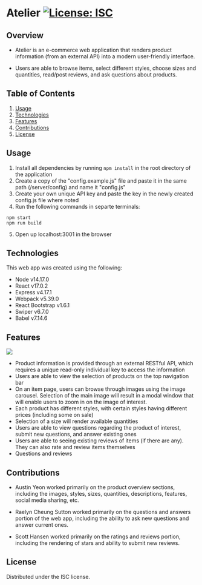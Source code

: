 # Atelier [![License: ISC](https://img.shields.io/badge/License-ISC-blue.svg)](https://opensource.org/licenses/ISC)

## Overview

- Atelier is an e-commerce web application that renders product information (from an external API) into a modern user-friendly interface.

- Users are able to browse items, select different styles, choose sizes and quantities, read/post reviews, and ask questions about products.

## Table of Contents

1. [Usage](#Usage)
1. [Technologies](#Technologies)
1. [Features](#Features)
1. [Contributions](#Contributions)
1. [License](#License)

## Usage

1. Install all dependencies by running `npm install` in the root directory of the application
2. Create a copy of the "config.example.js" file and paste it in the same path (/server/config) and name it "config.js"
3. Create your own unique API key and paste the key in the newly created config.js file where noted
4. Run the following commands in separte terminals:
```
npm start
npm run build
```
5. Open up localhost:3001 in the browser


## Technologies

This web app was created using the following:

- Node v14.17.0
- React v17.0.2
- Express v4.17.1
- Webpack v5.39.0
- React Bootstrap v1.6.1
- Swiper v6.7.0
- Babel v7.14.6

## Features

![](client/src/assets/atelier.gif)

- Product information is provided through an external RESTful API, which requires a unique read-only individual key to access the information
- Users are able to view the selection of products on the top navigation bar
- On an item page, users can browse through images using the image carousel. Selection of the main image will result in a modal window that will enable users to zoom in on the image of interest.
- Each product has different styles, with certain styles having different prices (including some on sale)
- Selection of a size will render available quantities
- Users are able to view questions regarding the product of interest, submit new questions, and answer existing ones
- Users are able to seeing existing reviews of items (if there are any). They can also rate and review items themselves
- Questions and reviews

## Contributions

- Austin Yeon worked primarily on the product overview sections, including the images, styles, sizes, quantities, descriptions, features, social media sharing, etc.

- Raelyn Cheung Sutton worked primarily on the questions and answers portion of the web app, including the ability to ask new questions and answer current ones.

- Scott Hansen worked primarily on the ratings and reviews portion, including the rendering of stars and ability to submit new reviews.

## License

Distributed under the ISC license.
